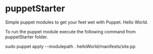 # puppetStarter
Simple puppet modules to get your feet wet with Puppet. Hello World.

To run the puppet module execute the following command from
puppetStarter folder.

sudo puppet apply --modulepath . helloWorld/manifests/site.pp
